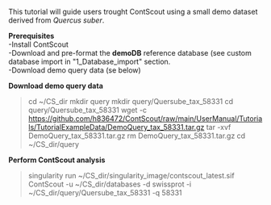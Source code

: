 This tutorial will guide users trought ContScout using a small demo dataset derived from *Quercus suber*.

**Prerequisites**  
-Install ContScout   
-Download and pre-format the **demoDB** reference database (see custom database import in "1_Database_import" section.  
-Download demo query data (se below)

**Download demo query data**
>cd ~/CS_dir
>mkdir query
>mkdir query/Quersube_tax_58331
>cd query/Quersube_tax_58331
>wget -c https://github.com/h836472/ContScout/raw/main/UserManual/Tutorials/TutorialExampleData/DemoQuery_tax_58331.tar.gz
>tar -xvf DemoQuery_tax_58331.tar.gz
>rm DemoQuery_tax_58331.tar.gz
>cd ~/CS_dir/query

**Perform ContScout analysis**  
>singularity run ~/CS_dir/singularity_image/contscout_latest.sif ContScout -u ~/CS_dir/databases -d swissprot -i ~/CS_dir/query/Quersube_tax_58331 -q 58331
